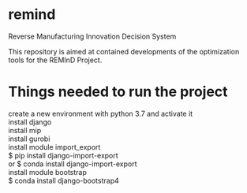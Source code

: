 # remind
Reverse Manufacturing Innovation Decision System

This repository is aimed at contained developments of the optimization tools for the REMInD Project.

# Things needed to run the project
create a new environment with python 3.7 and activate it  
install django  
install mip  
install gurobi  
install module import_export  
   $ pip install django-import-export  
or $ conda install django-import-export  
install module bootstrap  
   $ conda install django-bootstrap4  

